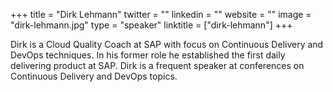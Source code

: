 +++
title = "Dirk Lehmann"
twitter = ""
linkedin = ""
website = ""
image = "dirk-lehmann.jpg"
type = "speaker"
linktitle = ["dirk-lehmann"]
+++

Dirk is a Cloud Quality Coach at SAP with focus on Continuous Delivery and DevOps techniques. In his former role he established the first daily delivering product at SAP. Dirk is a frequent speaker at conferences on Continuous Delivery and DevOps topics.
